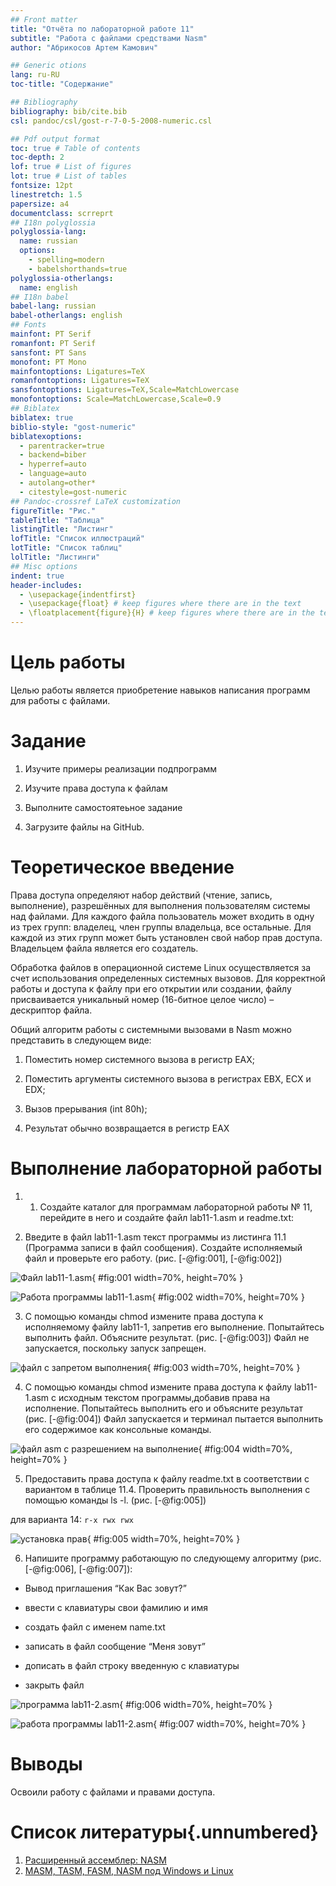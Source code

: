 ```yaml
---
## Front matter
title: "Отчёта по лабораторной работе 11"
subtitle: "Работа с файлами средствами Nasm"
author: "Абрикосов Артем Камович"

## Generic otions
lang: ru-RU
toc-title: "Содержание"

## Bibliography
bibliography: bib/cite.bib
csl: pandoc/csl/gost-r-7-0-5-2008-numeric.csl

## Pdf output format
toc: true # Table of contents
toc-depth: 2
lof: true # List of figures
lot: true # List of tables
fontsize: 12pt
linestretch: 1.5
papersize: a4
documentclass: scrreprt
## I18n polyglossia
polyglossia-lang:
  name: russian
  options:
	- spelling=modern
	- babelshorthands=true
polyglossia-otherlangs:
  name: english
## I18n babel
babel-lang: russian
babel-otherlangs: english
## Fonts
mainfont: PT Serif
romanfont: PT Serif
sansfont: PT Sans
monofont: PT Mono
mainfontoptions: Ligatures=TeX
romanfontoptions: Ligatures=TeX
sansfontoptions: Ligatures=TeX,Scale=MatchLowercase
monofontoptions: Scale=MatchLowercase,Scale=0.9
## Biblatex
biblatex: true
biblio-style: "gost-numeric"
biblatexoptions:
  - parentracker=true
  - backend=biber
  - hyperref=auto
  - language=auto
  - autolang=other*
  - citestyle=gost-numeric
## Pandoc-crossref LaTeX customization
figureTitle: "Рис."
tableTitle: "Таблица"
listingTitle: "Листинг"
lofTitle: "Список иллюстраций"
lotTitle: "Список таблиц"
lolTitle: "Листинги"
## Misc options
indent: true
header-includes:
  - \usepackage{indentfirst}
  - \usepackage{float} # keep figures where there are in the text
  - \floatplacement{figure}{H} # keep figures where there are in the text
---
```


# Цель работы

Целью работы является приобретение навыков написания программ для работы с файлами.


# Задание

1. Изучите примеры реализации подпрограмм

2. Изучите права доступа к файлам

4. Выполните самостоятеьное задание

3. Загрузите файлы на GitHub.

# Теоретическое введение

Права доступа определяют набор действий (чтение, запись, выполнение), разрешённых для выполнения пользователям системы над файлами. Для каждого
файла пользователь может входить в одну из трех групп: владелец, член группы
владельца, все остальные. Для каждой из этих групп может быть установлен свой
набор прав доступа. Владельцем файла является его создатель.

Обработка файлов в операционной системе Linux осуществляется за счет
использования определенных системных вызовов. Для корректной работы и
доступа к файлу при его открытии или создании, файлу присваивается уникальный номер (16-битное целое число) – дескриптор файла.

Общий алгоритм работы с системными вызовами в Nasm можно представить
в следующем виде:

1. Поместить номер системного вызова в регистр EAX;

2. Поместить аргументы системного вызова в регистрах EBX, ECX и EDX;

3. Вызов прерывания (int 80h);

4. Результат обычно возвращается в регистр EAX

# Выполнение лабораторной работы

1. 1. Создайте каталог для программам лабораторной работы № 11, перейдите
в него и создайте файл lab11-1.asm и readme.txt:

2. Введите в файл lab11-1.asm текст программы из листинга 11.1 (Программа
записи в файл сообщения). Создайте исполняемый файл и проверьте его
работу. (рис. [-@fig:001], [-@fig:002])

![Файл lab11-1.asm](image/01.png){ #fig:001 width=70%, height=70% }

![Работа программы lab11-1.asm](image/02.png){ #fig:002 width=70%, height=70% }

3. С помощью команды chmod измените права доступа к исполняемому файлу
lab11-1, запретив его выполнение. Попытайтесь выполнить файл. Объясните результат. (рис. [-@fig:003])
Файл не запускается, поскольку запуск запрещен.

![файл с запретом выполнения](image/03.png){ #fig:003 width=70%, height=70% }

4. С помощью команды chmod измените права доступа к файлу lab11-1.asm с
исходным текстом программы,добавив права на исполнение. Попытайтесь
выполнить его и объясните результат (рис. [-@fig:004])
Файл запускается и терминал пытается выполнить его содержимое как консольные команды.

![файл asm с разрешением на выполнение](image/04.png){ #fig:004 width=70%, height=70% }

5. Предоставить права доступа к файлу readme.txt в соответствии с вариантом в таблице 11.4. Проверить правильность выполнения с помощью
команды ls -l. (рис. [-@fig:005])

для варианта 14: ```r-x rwx rwx```

![установка прав](image/05.png){ #fig:005 width=70%, height=70% }

6. Напишите программу работающую по следующему алгоритму (рис. [-@fig:006], [-@fig:007]):

* Вывод приглашения “Как Вас зовут?”

* ввести с клавиатуры свои фамилию и имя

* создать файл с именем name.txt

* записать в файл сообщение “Меня зовут”

* дописать в файл строку введенную с клавиатуры

* закрыть файл

![программа lab11-2.asm](image/06.png){ #fig:006 width=70%, height=70% }

![работа программы lab11-2.asm](image/07.png){ #fig:007 width=70%, height=70% }

# Выводы

Освоили работy с файлами и правами доступа.

# Список литературы{.unnumbered}

1. [Расширенный ассемблер: NASM](https://www.opennet.ru/docs/RUS/nasm/)
2. [MASM, TASM, FASM, NASM под Windows и Linux](https://habr.com/ru/post/326078/)

